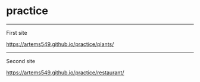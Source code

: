 # practice

---

First site 

https://artems549.github.io/practice/plants/

---

Second site

https://artems549.github.io/practice/restaurant/
